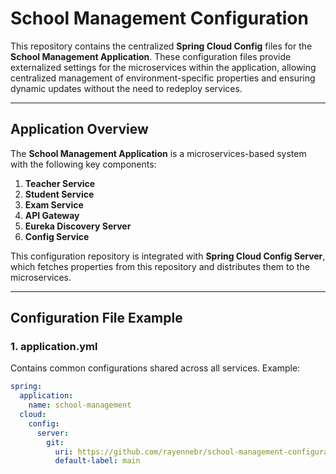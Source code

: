 # School Management Configuration

This repository contains the centralized **Spring Cloud Config** files for the **School Management Application**. These configuration files provide externalized settings for the microservices within the application, allowing centralized management of environment-specific properties and ensuring dynamic updates without the need to redeploy services.

---

## Application Overview

The **School Management Application** is a microservices-based system with the following key components:

1. **Teacher Service**
2. **Student Service**
3. **Exam Service**
4. **API Gateway**
5. **Eureka Discovery Server**
6. **Config Service**

This configuration repository is integrated with **Spring Cloud Config Server**, which fetches properties from this repository and distributes them to the microservices.

---


## Configuration File Example

### 1. **application.yml**
Contains common configurations shared across all services. Example:

```yaml
spring:
  application:
    name: school-management
  cloud:
    config:
      server:
        git:
          uri: https://github.com/rayennebr/school-management-configuration
          default-label: main
